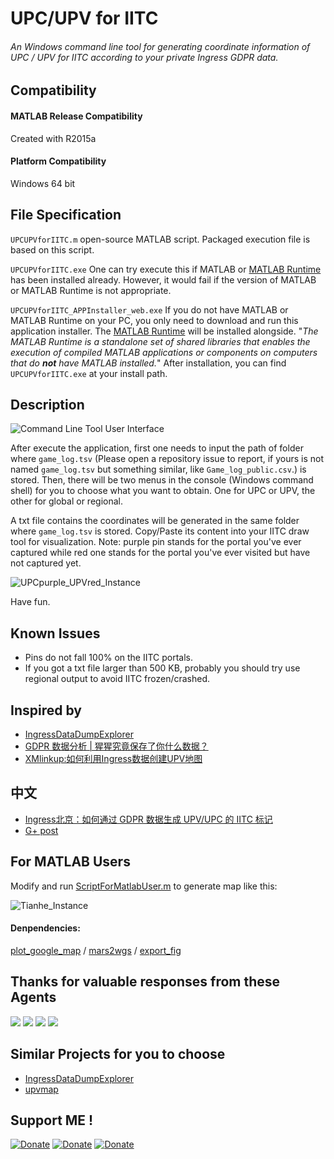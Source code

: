 # UPC/UPV for IITC
###### An Windows command line tool for generating coordinate information of UPC / UPV for IITC according to your private Ingress GDPR data.

## Compatibility
#### MATLAB Release Compatibility
Created with R2015a

#### Platform Compatibility
Windows 64 bit

## File Specification
```UPCUPVforIITC.m``` open-source MATLAB script. Packaged execution file is based on this script.

```UPCUPVforIITC.exe``` One can try execute this if MATLAB or [MATLAB Runtime](https://ww2.mathworks.cn/products/compiler/matlab-runtime.html) has been installed already. However, it would fail if the version of MATLAB or MATLAB Runtime is not appropriate.

```UPCUPVforIITC_APPInstaller_web.exe``` If you do not have MATLAB or MATLAB Runtime on your PC, you only need to download and run this application installer. The [MATLAB Runtime](https://ww2.mathworks.cn/products/compiler/matlab-runtime.html) will be installed alongside. "_The MATLAB Runtime is a standalone set of shared libraries that enables the execution of compiled MATLAB applications or components on computers that do **not** have MATLAB installed._" After installation, you can find ```UPCUPVforIITC.exe``` at your install path.

## Description

![Command Line Tool User Interface](https://github.com/chouj/UPC-UPV-for-IITC/blob/master/ProcedureImages/CommandLineToolUserInterface.png)

After execute the application, first one needs to input the path of folder where ```game_log.tsv``` (Please open a repository issue to report, if yours is not named ```game_log.tsv``` but something similar, like ```Game_log_public.csv```.) is stored. Then, there will be two menus in the console (Windows command shell) for you to choose what you want to obtain. One for UPC or UPV, the other for global or regional.

A txt file contains the coordinates will be generated in the same folder where ```game_log.tsv``` is stored. Copy/Paste its content into your IITC draw tool for visualization. Note: purple pin stands for the portal you've ever captured while red one stands for the portal you've ever visited but have not captured yet.

![UPCpurple_UPVred_Instance](https://github.com/chouj/UPC-UPV-for-IITC/blob/master/ProcedureImages/UPCpurple_UPVred_Instance.png)

Have fun.

## Known Issues

- Pins do not fall 100% on the IITC portals.
- If you got a txt file larger than 500 KB, probably you should try use regional output to avoid IITC frozen/crashed.

## Inspired by

- [IngressDataDumpExplorer](https://github.com/Maxr1998/IngressDataDumpExplorer)
- [GDPR 数据分析 | 猩猩究竟保存了你什么数据？](https://bjres.net/2018/09/17/gdpr-%e6%95%b0%e6%8d%ae%e5%88%86%e6%9e%90-%e7%8c%a9%e7%8c%a9%e7%a9%b6%e7%ab%9f%e4%bf%9d%e5%ad%98%e4%ba%86%e4%bd%a0%e4%bb%80%e4%b9%88%e6%95%b0%e6%8d%ae%ef%bc%9f/)
- [XMlinkup:如何利用Ingress数据创建UPV地图](https://mp.weixin.qq.com/s/PIG8ck3ycqyRBQOQHSRDgQ)

## 中文

- [Ingress北京：如何通过 GDPR 数据生成 UPV/UPC 的 IITC 标记](https://mp.weixin.qq.com/s/M95hCLFJrQ8vaQTDBMvFuw)
- [G+ post](https://plus.google.com/115998023759365262980/posts/iUnZHX1o8ZG)

## For MATLAB Users

Modify and run [ScriptForMatlabUser.m](https://github.com/chouj/UPC-UPV-for-IITC/blob/master/ScriptForMatlabUser.m) to generate map like this:

![Tianhe_Instance](https://github.com/chouj/UPC-UPV-for-IITC/blob/master/ProcedureImages/Tianhe_Instance.png)

#### Denpendencies:

[plot_google_map](https://www.mathworks.com/matlabcentral/fileexchange/27627-zoharby-plot_google_map) / [mars2wgs](https://www.mathworks.com/matlabcentral/fileexchange/65234-adclose-mars2wgs) / [export_fig](https://www.mathworks.com/matlabcentral/fileexchange/23629-export_fig)

## Thanks for valuable responses from these Agents

![](https://img.shields.io/badge/Agent-@AlexRowe-blue.svg?longCache=true&style=popout) ![](https://img.shields.io/badge/Agent-@TheRedSeven-blue.svg?longCache=true&style=popout) 
![](https://img.shields.io/badge/Agent-@mimtwin-blue.svg?longCache=true&style=popout) 
![](https://img.shields.io/badge/Agent-@8K4T7-blue.svg?longCache=true&style=popout) 

## Similar Projects for you to choose

- [IngressDataDumpExplorer](https://github.com/Maxr1998/IngressDataDumpExplorer)
- [upvmap](https://github.com/yuehuTi/upvmap)

## Support ME !

[![Donate](https://img.shields.io/badge/Donate-PayPal-green.svg)](https://www.paypal.me/Mesoscale)
[![Donate](https://img.shields.io/badge/Donate-WeChat-brightgreen.svg)](https://github.com/chouj/donate-page/blob/master/simple/images/WeChatQR.jpg?raw=true)
[![Donate](https://img.shields.io/badge/Donate-AliPay-blue.svg)](https://github.com/chouj/donate-page/blob/master/simple/images/AlipayQR.jpg?raw=true)
